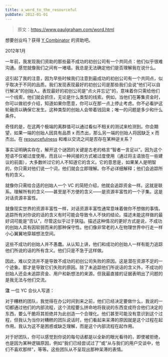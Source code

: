 ```yaml
---
title: a_word_to_the_resourceful
pubDate: 2012-01-01
---
```


> 原文：https://www.paulgraham.com/word.html 

            
想要创业吗？获得 [Y Combinator](http://ycombinator.com/apply.html) 的资助吧。

2012年1月

一年前，我发现我们资助的那些最不成功的初创公司有一个共同点：他们似乎很难沟通。感觉就像我们之间有一堵墙。我总是无法确定他们是否理解我在说什么。

这引起了我的注意，因为早些时候我们注意到最成功的初创公司有一个共同点，似乎取决于不同的品质。我们发现表现最好的初创公司是那些我们会说“他们可以自行解决”的创始人。表现最好的初创公司是“点火并忘记”的，意味着你只需给他们一个线索，他们就会抓住，无论是什么类型的线索。例如，当他们在筹集资金时，你可以做初步介绍，知道如果你愿意，你可以在那一点上停止考虑。你不必看护这轮融资以确保它发生。这种类型的创始人会带着钱回来；唯一的问题是多少和什么条件。

奇怪的是，在这两个极端的离群值可以通过看似不相关的测试来检测到。你会期望，如果一端的创始人因具有品质 x 而杰出，那么另一端的创始人将因缺乏 x 而杰出。在 [resourcefulness](relres.html) 和难以交流之间是否存在某种逆关系？

事实证明确实存在，解开这个谜团的关键是古老的格言“智者一言足以”。因为这个短语不仅被过度使用，而且以一种间接的方式被过度使用（通过将主语放在一些建议的前面），大多数听过它的人不知道它的含义。它的意思是，如果某人是明智的，你只需对他们说一个词，他们就会立即理解。你不必详细解释；他们会追踪所有的含义。

就像你只需给合适的创始人一个 VC 的简短介绍，他就会追踪资金一样。这就是联系。理解所有的含义——甚至是不方便的含义——是资源丰富性的一个子集。这是对话资源丰富性。

就像现实世界的资源丰富性一样，对话资源丰富性通常意味着做你不想做的事情。追踪所有对你说的话的含义有时可能会导致令人不快的结论。描述未能这样做的最好词可能是“否认”，尽管这似乎过于狭隘。描述这种情况的更好方式是说，不成功的创始人具有因软弱而来的那种保守性。他们像非常老的人在物理世界中行走一样小心翼翼地穿越想法空间。

这些不成功的创始人并不愚蠢。从认知上讲，他们和成功的创始人一样有能力追踪他们所说的话的所有含义。他们只是不急于这样做。

因此，难以交流并不是导致不成功的初创公司失败的原因。这是潜在资源不足的一个迹象。那才是导致它们失败的原因。除了未追踪他们所说话的含义外，不成功的创始人还会未追踪资金、用户和新想法的来源。但我最直接的证据表明出了问题的是我无法与他们交流。

**注**
一位 YC 合伙人写道：

对于糟糕的团队，我觉得在办公时间到来之前，他们已经决定要做什么，我说的一切都通过他们的内部流程，这个流程要么拼命地将我说的东西变成符合他们决定的东西，要么干脆将其拒绝并为此创造一个合理化。他们甚至可能没有意识到这个过程，但我认为当你对糟糕的团队说话时，他们看起来呆滞的原因就是这个过程在起作用。我认为这不是困惑或缺乏理解，而是这个内部流程在起作用。

对于好团队，你可以感觉到你说的每句话都是以全新的眼光看待的，即使被拒绝，也是因为某种逻辑原因，例如“我们已经尝试过了”或“从与我们的用户交谈中，他们不喜欢那样”，等等。这些团队从不呈现出那种呆滞的表情。
